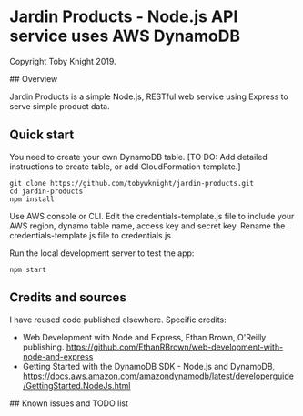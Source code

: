 # Jardin Products - Node.js API service uses AWS DynamoDB
Copyright Toby Knight 2019.

## Overview

Jardin Products is a simple Node.js, RESTful web service using Express to serve simple product data.

## Quick start
You need to create your own DynamoDB table.
[TO DO:  Add detailed instructions to create table, or add CloudFormation template.]

```
git clone https://github.com/tobywknight/jardin-products.git
cd jardin-products
npm install
```

Use AWS console or CLI. 
Edit the credentials-template.js file to include your AWS region, dynamo table name, access key and secret key.
Rename the credentials-template.js file to credentials.js

Run the local development server to test the app:

```
npm start
```

## Credits and sources
I have reused code published elsewhere.  Specific credits:
* Web Development with Node and Express, Ethan Brown, O'Reilly publishing. https://github.com/EthanRBrown/web-development-with-node-and-express
* Getting Started with the DynamoDB SDK - Node.js and DynamoDB, https://docs.aws.amazon.com/amazondynamodb/latest/developerguide/GettingStarted.NodeJs.html


## Known issues and TODO list
